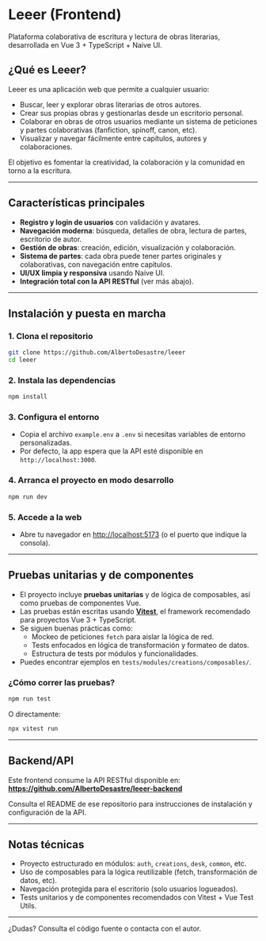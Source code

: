 # Leeer (Frontend)

Plataforma colaborativa de escritura y lectura de obras literarias, desarrollada en Vue 3 + TypeScript + Naive UI.

## ¿Qué es Leeer?

Leeer es una aplicación web que permite a cualquier usuario:

- Buscar, leer y explorar obras literarias de otros autores.
- Crear sus propias obras y gestionarlas desde un escritorio personal.
- Colaborar en obras de otros usuarios mediante un sistema de peticiones y partes colaborativas (fanfiction, spinoff, canon, etc).
- Visualizar y navegar fácilmente entre capítulos, autores y colaboraciones.

El objetivo es fomentar la creatividad, la colaboración y la comunidad en torno a la escritura.

---

## Características principales

- **Registro y login de usuarios** con validación y avatares.
- **Navegación moderna**: búsqueda, detalles de obra, lectura de partes, escritorio de autor.
- **Gestión de obras**: creación, edición, visualización y colaboración.
- **Sistema de partes**: cada obra puede tener partes originales y colaborativas, con navegación entre capítulos.
- **UI/UX limpia y responsiva** usando Naive UI.
- **Integración total con la API RESTful** (ver más abajo).

---

## Instalación y puesta en marcha

### 1. Clona el repositorio

```sh
git clone https://github.com/AlbertoDesastre/leeer
cd leeer
```

### 2. Instala las dependencias

```sh
npm install
```

### 3. Configura el entorno

- Copia el archivo `example.env` a `.env` si necesitas variables de entorno personalizadas.
- Por defecto, la app espera que la API esté disponible en `http://localhost:3000`.

### 4. Arranca el proyecto en modo desarrollo

```sh
npm run dev
```

### 5. Accede a la web

- Abre tu navegador en [http://localhost:5173](http://localhost:5173) (o el puerto que indique la consola).

---

## Pruebas unitarias y de componentes

- El proyecto incluye **pruebas unitarias** y de lógica de composables, así como pruebas de componentes Vue.
- Las pruebas están escritas usando **[Vitest](https://vitest.dev/)**, el framework recomendado para proyectos Vue 3 + TypeScript.
- Se siguen buenas prácticas como:
  - Mockeo de peticiones `fetch` para aislar la lógica de red.
  - Tests enfocados en lógica de transformación y formateo de datos.
  - Estructura de tests por módulos y funcionalidades.
- Puedes encontrar ejemplos en `tests/modules/creations/composables/`.

### ¿Cómo correr las pruebas?

```sh
npm run test
```

O directamente:

```sh
npx vitest run
```

---

## Backend/API

Este frontend consume la API RESTful disponible en:
**https://github.com/AlbertoDesastre/leeer-backend**

Consulta el README de ese repositorio para instrucciones de instalación y configuración de la API.

---

## Notas técnicas

- Proyecto estructurado en módulos: `auth`, `creations`, `desk`, `common`, etc.
- Uso de composables para la lógica reutilizable (fetch, transformación de datos, etc).
- Navegación protegida para el escritorio (solo usuarios logueados).
- Tests unitarios y de componentes recomendados con Vitest + Vue Test Utils.

---

¿Dudas? Consulta el código fuente o contacta con el autor.
